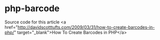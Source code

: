 php-barcode
===========

Source code for this article &lt;a href="http://davidscotttufts.com/2009/03/31/how-to-create-barcodes-in-php/" target="_blank">How To Create Barcodes in PHP&lt;/a>
